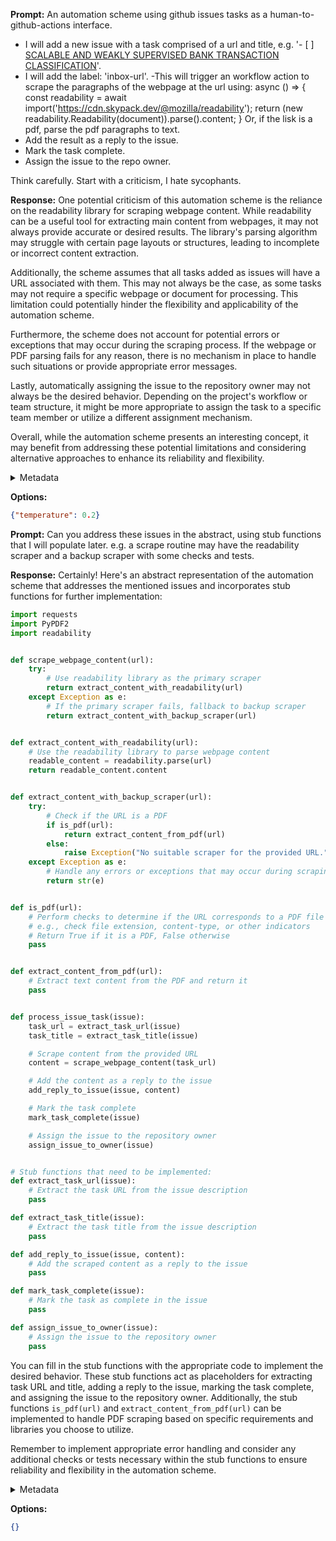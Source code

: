 **Prompt:**
An automation scheme using github issues tasks as a human-to-github-actions interface. 
- I will add a new issue with a task comprised of a url and title, e.g. '- [ ]  [SCALABLE AND WEAKLY SUPERVISED BANK TRANSACTION
CLASSIFICATION](https://arxiv.org/pdf/2305.18430.pdf)'. 
- I will add the label: 'inbox-url'. 
-This will trigger an workflow action to scrape the paragraphs of the webpage at the url using: 
async () => {
    const readability = await import('https://cdn.skypack.dev/@mozilla/readability');
    return (new readability.Readability(document)).parse().content;
} 
Or, if the lisk is a pdf, parse the pdf paragraphs to text. 
- Add the result as a reply to the issue. 
- Mark the task complete. 
- Assign the issue to the repo owner.


Think carefully. Start with a criticism, I hate sycophants.

**Response:**
One potential criticism of this automation scheme is the reliance on the readability library for scraping webpage content. While readability can be a useful tool for extracting main content from webpages, it may not always provide accurate or desired results. The library's parsing algorithm may struggle with certain page layouts or structures, leading to incomplete or incorrect content extraction.

Additionally, the scheme assumes that all tasks added as issues will have a URL associated with them. This may not always be the case, as some tasks may not require a specific webpage or document for processing. This limitation could potentially hinder the flexibility and applicability of the automation scheme.

Furthermore, the scheme does not account for potential errors or exceptions that may occur during the scraping process. If the webpage or PDF parsing fails for any reason, there is no mechanism in place to handle such situations or provide appropriate error messages.

Lastly, automatically assigning the issue to the repository owner may not always be the desired behavior. Depending on the project's workflow or team structure, it might be more appropriate to assign the task to a specific team member or utilize a different assignment mechanism.

Overall, while the automation scheme presents an interesting concept, it may benefit from addressing these potential limitations and considering alternative approaches to enhance its reliability and flexibility.

<details><summary>Metadata</summary>

- Duration: 23799 ms
- Datetime: 2023-10-29T13:23:52.241624
- Model: gpt-3.5-turbo-0613

</details>

**Options:**
```json
{"temperature": 0.2}
```

**Prompt:**
Can you address these issues in the abstract, using stub functions that I will populate later. e.g. a scrape routine may have the readability scraper and a backup scraper with some checks and tests.

**Response:**
Certainly! Here's an abstract representation of the automation scheme that addresses the mentioned issues and incorporates stub functions for further implementation:

```python
import requests
import PyPDF2
import readability


def scrape_webpage_content(url):
    try:
        # Use readability library as the primary scraper
        return extract_content_with_readability(url)
    except Exception as e:
        # If the primary scraper fails, fallback to backup scraper
        return extract_content_with_backup_scraper(url)


def extract_content_with_readability(url):
    # Use the readability library to parse webpage content
    readable_content = readability.parse(url)
    return readable_content.content


def extract_content_with_backup_scraper(url):
    try:
        # Check if the URL is a PDF
        if is_pdf(url):
            return extract_content_from_pdf(url)
        else:
            raise Exception("No suitable scraper for the provided URL.")
    except Exception as e:
        # Handle any errors or exceptions that may occur during scraping
        return str(e)


def is_pdf(url):
    # Perform checks to determine if the URL corresponds to a PDF file
    # e.g., check file extension, content-type, or other indicators
    # Return True if it is a PDF, False otherwise
    pass


def extract_content_from_pdf(url):
    # Extract text content from the PDF and return it
    pass


def process_issue_task(issue):
    task_url = extract_task_url(issue)
    task_title = extract_task_title(issue)

    # Scrape content from the provided URL
    content = scrape_webpage_content(task_url)

    # Add the content as a reply to the issue
    add_reply_to_issue(issue, content)

    # Mark the task complete
    mark_task_complete(issue)

    # Assign the issue to the repository owner
    assign_issue_to_owner(issue)


# Stub functions that need to be implemented:
def extract_task_url(issue):
    # Extract the task URL from the issue description
    pass

def extract_task_title(issue):
    # Extract the task title from the issue description
    pass

def add_reply_to_issue(issue, content):
    # Add the scraped content as a reply to the issue
    pass

def mark_task_complete(issue):
    # Mark the task as complete in the issue
    pass

def assign_issue_to_owner(issue):
    # Assign the issue to the repository owner
    pass
```

You can fill in the stub functions with the appropriate code to implement the desired behavior. These stub functions act as placeholders for extracting task URL and title, adding a reply to the issue, marking the task complete, and assigning the issue to the repository owner. Additionally, the stub functions `is_pdf(url)` and `extract_content_from_pdf(url)` can be implemented to handle PDF scraping based on specific requirements and libraries you choose to utilize.

Remember to implement appropriate error handling and consider any additional checks or tests necessary within the stub functions to ensure reliability and flexibility in the automation scheme.

<details><summary>Metadata</summary>

- Duration: 58287 ms
- Datetime: 2023-10-29T13:27:52.089921
- Model: gpt-3.5-turbo-0613

</details>

**Options:**
```json
{}
```

